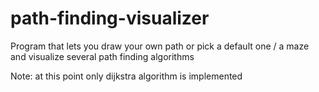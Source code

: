# path-finding-visualizer
Program that lets you draw your own path or pick a default one / a maze and visualize several path finding algorithms

Note: at this point only dijkstra algorithm is implemented
